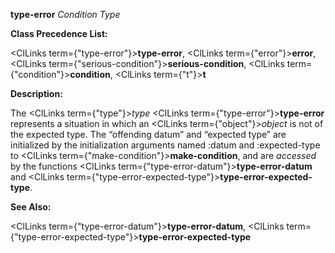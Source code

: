 **type-error** *Condition Type* 



**Class Precedence List:** 



<ClLinks  term={"type-error"}><b>type-error</b></ClLinks>, <ClLinks  term={"error"}><b>error</b></ClLinks>, <ClLinks  term={"serious-condition"}><b>serious-condition</b></ClLinks>, <ClLinks  term={"condition"}><b>condition</b></ClLinks>, <ClLinks  term={"t"}><b>t</b></ClLinks> 



**Description:** 



The <ClLinks  term={"type"}><i>type</i></ClLinks> <ClLinks  term={"type-error"}><b>type-error</b></ClLinks> represents a situation in which an <ClLinks  term={"object"}><i>object</i></ClLinks> is not of the expected type. The “offending datum” and “expected type” are initialized by the initialization arguments named :datum and :expected-type to <ClLinks  term={"make-condition"}><b>make-condition</b></ClLinks>, and are *accessed* by the functions <ClLinks  term={"type-error-datum"}><b>type-error-datum</b></ClLinks> and <ClLinks  term={"type-error-expected-type"}><b>type-error-expected-type</b></ClLinks>. 



**See Also:** 



<ClLinks  term={"type-error-datum"}><b>type-error-datum</b></ClLinks>, <ClLinks  term={"type-error-expected-type"}><b>type-error-expected-type</b></ClLinks> 



